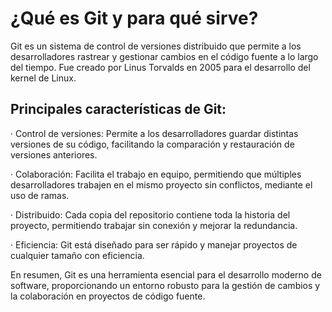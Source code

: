 # ¿Qué es Git y para qué sirve?
  Git es un sistema de control de versiones distribuido que permite a los desarrolladores rastrear y gestionar cambios en el código fuente a lo largo del tiempo. Fue creado por Linus Torvalds en 2005 para el desarrollo del kernel de Linux.

## Principales características de Git:
  · Control de versiones: Permite a los desarrolladores guardar distintas versiones de su código, facilitando la comparación y restauración de versiones anteriores.
  
  · Colaboración: Facilita el trabajo en equipo, permitiendo que múltiples desarrolladores trabajen en el mismo proyecto sin conflictos, mediante el uso de ramas.
  
  · Distribuido: Cada copia del repositorio contiene toda la historia del proyecto, permitiendo trabajar sin conexión y mejorar la redundancia.
  
  · Eficiencia: Git está diseñado para ser rápido y manejar proyectos de cualquier tamaño con eficiencia.

En resumen, Git es una herramienta esencial para el desarrollo moderno de software, proporcionando un entorno robusto para la gestión de cambios y la colaboración en proyectos de código fuente.
